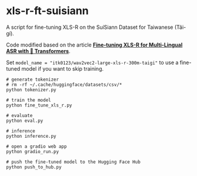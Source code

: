 # xls-r-ft-suisiann
A script for fine-tuning XLS-R on the SuíSiann Dataset for Taiwanese (Tâi-gí).

Code modified based on the article [**Fine-tuning XLS-R for Multi-Lingual ASR with 🤗 Transformers**](https://huggingface.co/blog/fine-tune-xlsr-wav2vec2).

Set `model_name = "itk0123/wav2vec2-large-xls-r-300m-taigi"` to use a fine-tuned model if you want to skip training.

```bash=
# generate tokenizer
# rm -rf ~/.cache/huggingface/datasets/csv/*
python tokenizer.py

# train the model
python fine_tune_xls_r.py

# evaluate
python eval.py

# inference
python inference.py

# open a gradio web app
python gradio_run.py

# push the fine-tuned model to the Hugging Face Hub
python push_to_hub.py
```